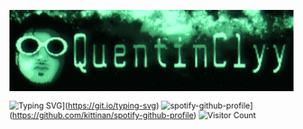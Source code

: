 ![](https://github.com/QuentinClyy/QuentinClyy/blob/main/assets/QuentinClyy.png)

![Typing SVG](https://readme-typing-svg.demolab.com/?lines=First+line+of+text;Second+line+of+text)](https://git.io/typing-svg)
![spotify-github-profile](https://spotify-github-profile.kittinanx.com/api/view?uid=awyeahhhh&cover_image=true&theme=natemoo-re&show_offline=false&background_color=100f3e&interchange=false&bar_color=000000&bar_color_cover=false)](https://github.com/kittinan/spotify-github-profile)
![Visitor Count](https://profile-counter.glitch.me/QuentinClyy/count.svg)
